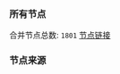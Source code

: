 ### 所有节点
合并节点总数: `1801`
[节点链接](https://raw.githubusercontent.com/rzhy1/11/master/sub/sub_merge_base64.txt)

### 节点来源